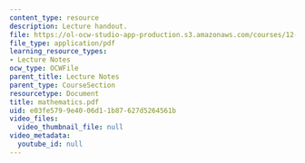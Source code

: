 ```yaml
---
content_type: resource
description: Lecture handout.
file: https://ol-ocw-studio-app-production.s3.amazonaws.com/courses/12-800-fluid-dynamics-of-the-atmosphere-and-ocean-fall-2004/e03fe5799e4006d11b87627d5264561b_mathematics.pdf
file_type: application/pdf
learning_resource_types:
- Lecture Notes
ocw_type: OCWFile
parent_title: Lecture Notes
parent_type: CourseSection
resourcetype: Document
title: mathematics.pdf
uid: e03fe579-9e40-06d1-1b87-627d5264561b
video_files:
  video_thumbnail_file: null
video_metadata:
  youtube_id: null
---
```

